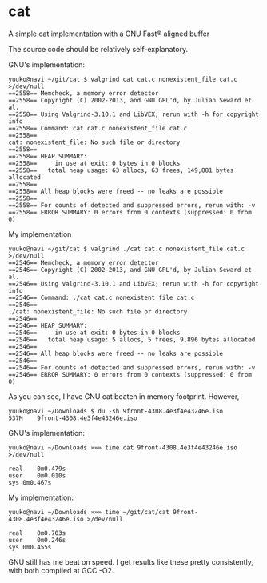 # cat
A simple cat implementation with a GNU Fast® aligned buffer

The source code should be relatively self-explanatory.

GNU's implementation:
```
yuuko@navi ~/git/cat $ valgrind cat cat.c nonexistent_file cat.c >/dev/null
==2558== Memcheck, a memory error detector
==2558== Copyright (C) 2002-2013, and GNU GPL'd, by Julian Seward et al.
==2558== Using Valgrind-3.10.1 and LibVEX; rerun with -h for copyright info
==2558== Command: cat cat.c nonexistent_file cat.c
==2558== 
cat: nonexistent_file: No such file or directory
==2558== 
==2558== HEAP SUMMARY:
==2558==     in use at exit: 0 bytes in 0 blocks
==2558==   total heap usage: 63 allocs, 63 frees, 149,881 bytes allocated
==2558== 
==2558== All heap blocks were freed -- no leaks are possible
==2558== 
==2558== For counts of detected and suppressed errors, rerun with: -v
==2558== ERROR SUMMARY: 0 errors from 0 contexts (suppressed: 0 from 0)
```
My implementation
```
yuuko@navi ~/git/cat $ valgrind ./cat cat.c nonexistent_file cat.c >/dev/null
==2546== Memcheck, a memory error detector
==2546== Copyright (C) 2002-2013, and GNU GPL'd, by Julian Seward et al.
==2546== Using Valgrind-3.10.1 and LibVEX; rerun with -h for copyright info
==2546== Command: ./cat cat.c nonexistent_file cat.c
==2546== 
./cat: nonexistent_file: No such file or directory
==2546== 
==2546== HEAP SUMMARY:
==2546==     in use at exit: 0 bytes in 0 blocks
==2546==   total heap usage: 5 allocs, 5 frees, 9,896 bytes allocated
==2546== 
==2546== All heap blocks were freed -- no leaks are possible
==2546== 
==2546== For counts of detected and suppressed errors, rerun with: -v
==2546== ERROR SUMMARY: 0 errors from 0 contexts (suppressed: 0 from 0)
```

As you can see, I have GNU cat beaten in memory footprint. However,
```
yuuko@navi ~/Downloads $ du -sh 9front-4308.4e3f4e43246e.iso 
537M	9front-4308.4e3f4e43246e.iso
```
GNU's implementation:
```
yuuko@navi ~/Downloads »»» time cat 9front-4308.4e3f4e43246e.iso >/dev/null

real	0m0.479s
user	0m0.010s
sys	0m0.467s
```
My implementation:
```
yuuko@navi ~/Downloads »»» time ~/git/cat/cat 9front-4308.4e3f4e43246e.iso >/dev/null

real	0m0.703s
user	0m0.246s
sys	0m0.455s
```
GNU still has me beat on speed. I get results like these pretty consistently, with both compiled at GCC -O2.
